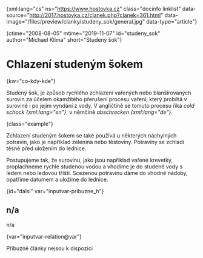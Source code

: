 
{xml:lang="cs" ns="https://www.hostovka.cz" class="docinfo linklist" data-source="http://2017.hostovka.cz/clanek.php?clanek=361.html" data-image="/files/preview/clanky/studeny_sok/general.jpg" data-type="article"}

{ctime="2008-08-05" mtime="2019-11-07" id="studeny_sok" author="Michael Klíma" short="Studený šok"}

# Chlazení studeným šokem

<!-- generated attribute kw by user_updatekw.sh on 2020-07-05, do not edit -->

{kw="co-kdy-kde"}

Studený šok, je způsob rychlého zchlazení vařených nebo blanšírovaných surovin za účelem okamžitého přerušení procesu vaření, který probíhá v surovině i po jejím vyndání z vody. V angličtině se tomuto procesu říká _cold schock {xml:lang="en"}_, v němčině _abschrecken {xml:lang="de"}_.

{class="example"}

Zchlazení studeným šokem se také používá u některých náchylných potravin, jako je například zelenina nebo těstoviny. Potraviny se zchladí těsně před uložením do lednice.

Postupujeme tak, že surovinu, jako jsou například vařené krevetky, propláchneme rychle studenou vodou a vhodíme je do studené vody s ledem nebo ledovou tříští. Scezenou potravinu dáme do vhodné nádoby, opatříme datumem a uložíme do lednice.

{id="dalsi" var="inputvar-pribuzne_h"}

## n/a

n/a

{var="inputvar-relation@var"}

Příbuzné články nejsou k dispozici


